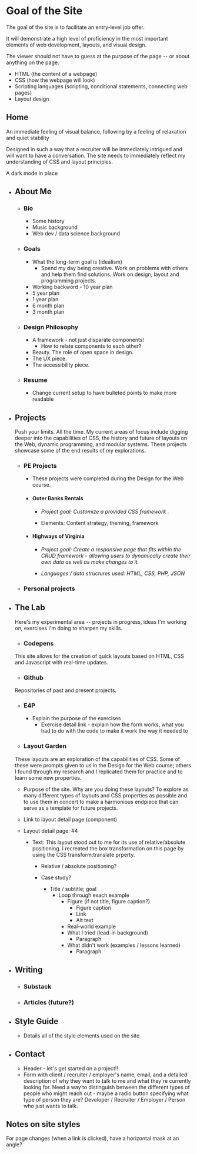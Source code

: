 # Goal of the Site

The goal of the site is to facilitate an entry-level job offer.

It will demonstrate a high level of proficiency in the most important elements of web development, layouts, and visual design.

The viewer should not have to guess at the purpose of the page -- or about anything on the page.

- HTML (the content of a webpage)
- CSS (how the webpage will look)
- Scripting languages (scripting, conditional statements, connecting web pages)
- Layout design

## Home

 An immediate feeling of visual balance, following by a feeling of relaxation and quiet stability
 
 Designed in such a way that a recruiter will be immediately intrigued and will want to have a conversation. The site needs to immediately reflect my understanding of CSS and layout principles.

 A dark mode in place

- ## About Me

	- ### Bio
		- Some history
		- Music background
		- Web dev / data science background

	- ### Goals
		- What the long-term goal is (idealism)
			- Spend my day being creative. Work on problems with others and help them find solutions. Work on design, layout and programming projects.
		- Working backword - 10 year plan
		- 5 year plan
		- 1 year plan
		- 6 month plan
		- 3 month plan

	- ### Design Philosophy
		- A framework - not just disparate components!
			- How to relate components to each other?
		- Beauty.  The role of open space in design.
		- The UX piece. 
		- The accessibility piece.

	- ### Resume
		- Change current setup to have bulleted points to make more readable

<!----------->

- ## Projects

	Push your limits.  All the time.  My current areas of focus include digging deeper into the capabilities of CSS, the history and future of layouts on the Web, dynamic programming, and modular systems.  These projects showcase some of the end results of my explorations.

	- ### PE Projects

		- These projects were completed during the Design for the Web course.

		- #### Outer Banks Rentals

			- _Project goal: Customize a provided CSS framework ._

			- Elements:  Content strategy, theming, framework


		- #### Highways of Virginia

			- _Project goal: Create a responsive page that fits within the CRUD framework -
			allowing users to dynamically create their own data as well as make changes to it._

			- _Languages / data structures used: HTML, CSS, PHP, JSON_

	- ### Personal projects

<!----------->

- ## The Lab

	Here's my experimental area -- projects in progress, ideas I'm working on, exercises I'm doing to sharpen my skills.

	- ### Codepens

	This site allows for the creation of quick layouts based on HTML, CSS and Javascript with real-time updates.

	- ### Github

	Repositories of past and present projects.

	- ### E4P
		- Explain the purpose of the exercises
			- Exercise detail link - explain how the form works, what you had to do with the code to make it work the way it needed to 

	- ### Layout Garden

	These layouts are an exploration of the capabilities of CSS.  Some of these were prompts given to us in the Design for the Web course; others I found through my research and I replicated them for practice and to learn some new properties.

	- Purpose of the site.  Why are you doing these layouts?  To explore as many different types of layouts and CSS properties as possible and to use them in concert to make a harmonious endpiece that can serve as a template for future projects.

	- Link to layout detail page (component)

	- Layout detail page: #4
		- Text: This layout stood out to me for its use of relative/absolute positioning. I recreated the box transformation on this page by using the CSS transform:translate prperty.
			- Relative / absolute positioning?

			- Case study?
				- Title / subtitle; goal
					- Loop through exach example
						- Figure (if not title, figure caption?)
							- Figure caption
							- Link
							- Alt text
						- Real-world example
						- What I tried (lead-in background)
							- Paragraph
						- What didn't work (examples / lessons learned)
							- Paragraph

- ## Writing

	- ### Substack

	- ### Articles (future?)


- ## Style Guide

	- Details all of the style elements used on the site

- ## Contact

	- Header - let's get started on a project!!
	- Form with client / recruiter / employer's name, email, and a detailed description of why they want to talk to me and what they're currently looking for.  Need a way to distinguish between the different types of people who might reach out - maybe a radio button specifying what type of person they are?  Developer / Recruiter / Employer / Person who just wants to talk.


## **Notes on site styles**

For page changes (when a link is clicked), have a horizontal mask at an angle?